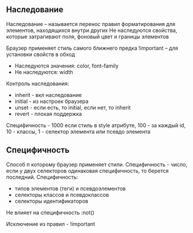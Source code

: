 <!-- Наследование --------------------------------------------------------------------------------------------------------------->

## Наследование

Наследование – называется перенос правил форматирования для элементов, находящихся внутри других
Не наследуются свойства, которые затрагивают поля, фоновый цвет и границы элементов

Браузер применяет стиль самого ближнего предка
!important – для установки свойств в обход

- Наследуются значения: color, font-family
- Не наследуются: width

Контроль наследования:

- inherit - вкл наследование
- initial - из настроек браузера
- unset - если есть, то initial, если нет, то inherit
- revert - плохая поддержка

Специфичность - 1000 если стиль в style атрибуте, 100 - за каждый id, 10 - классы, 1 - селектор элемента или псевдо элемента

## Специфичность

Способ п которому браузер применяет стили. Специфичность - число, если у двух селекторов одинаковая специфичность, то берется последний. Специфичность:

- типов элементов (теги) и псевдоэлементов
- селекторы классов и псевдоклассов
- селекторы идентификаторов

Не влияет на специфичность :not()

Исключение из правил - !important
